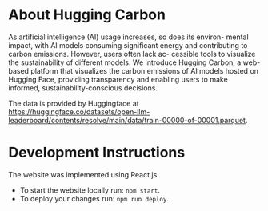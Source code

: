 # About Hugging Carbon

As artificial intelligence (AI) usage increases, so does its environ-
mental impact, with AI models consuming significant energy and
contributing to carbon emissions. However, users often lack ac-
cessible tools to visualize the sustainability of different models.
We introduce Hugging Carbon, a web-based platform that
visualizes the carbon emissions of AI models hosted on Hugging
Face, providing transparency and enabling users to make informed,
sustainability-conscious decisions.

The data is provided by Huggingface at https://huggingface.co/datasets/open-llm-leaderboard/contents/resolve/main/data/train-00000-of-00001.parquet.

# Development Instructions

The website was implemented using React.js.

- To start the website locally run: `npm start`.
- To deploy your changes run: `npm run deploy`.